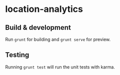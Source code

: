 # location-analytics

## Build & development

Run `grunt` for building and `grunt serve` for preview.

## Testing

Running `grunt test` will run the unit tests with karma.
